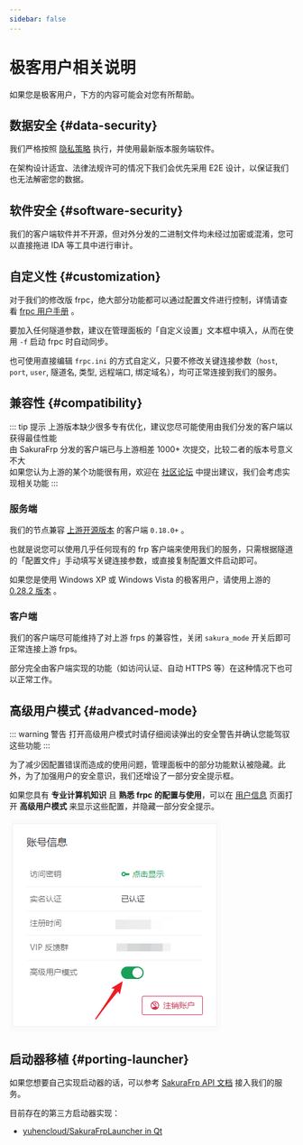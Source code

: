 ```yaml
---
sidebar: false
---
```


# 极客用户相关说明

如果您是极客用户，下方的内容可能会对您有所帮助。

## 数据安全 {#data-security}

我们严格按照 [隐私策略](https://www.natfrp.com/policy/privacy) 执行，并使用最新版本服务端软件。

在架构设计适宜、法律法规许可的情况下我们会优先采用 E2E 设计，以保证我们也无法解密您的数据。

## 软件安全 {#software-security}

我们的客户端软件并不开源，但对外分发的二进制文件均未经过加密或混淆，您可以直接拖进 IDA 等工具中进行审计。

## 自定义性 {#customization}

对于我们的修改版 frpc，绝大部分功能都可以通过配置文件进行控制，详情请查看 [frpc 用户手册](/frpc/manual.md) 。

要加入任何隧道参数，建议在管理面板的「自定义设置」文本框中填入，从而在使用 `-f` 启动 frpc 时自动同步。

也可使用直接编辑 `frpc.ini` 的方式自定义，只要不修改关键连接参数（`host`, `port`, `user`, 隧道名, 类型, 远程端口, 绑定域名），均可正常连接到我们的服务。

## 兼容性 {#compatibility}

::: tip 提示
上游版本缺少很多专有优化，建议您尽可能使用由我们分发的客户端以获得最佳性能  
由 SakuraFrp 分发的客户端已与上游相差 1000+ 次提交，比较二者的版本号意义不大  
如果您认为上游的某个功能很有用，欢迎在 [社区论坛](https://github.com/natfrp/wiki/discussions) 中提出建议，我们会考虑实现相关功能
:::

### 服务端

我们的节点兼容 [上游开源版本](https://github.com/fatedier/frp) 的客户端 `0.18.0+` 。

也就是说您可以使用几乎任何现有的 frp 客户端来使用我们的服务，只需根据隧道的「配置文件」手动填写关键连接参数，或直接复制配置文件启动即可。

如果您是使用 Windows XP 或 Windows Vista 的极客用户，请使用上游的 [0.28.2 版本](https://github.com/fatedier/frp/releases/tag/v0.28.2) 。

### 客户端

我们的客户端尽可能维持了对上游 frps 的兼容性，关闭 `sakura_mode` 开关后即可正常连接上游 frps。

部分完全由客户端实现的功能（如访问认证、自动 HTTPS 等）在这种情况下也可以正常工作。

## 高级用户模式 {#advanced-mode}

::: warning 警告
打开高级用户模式时请仔细阅读弹出的安全警告并确认您能驾驭这些功能
:::

为了减少因配置错误而造成的使用问题，管理面板中的部分功能默认被隐藏。此外，为了加强用户的安全意识，我们还增设了一部分安全提示框。

如果您具有 **专业计算机知识** 且 **熟悉 frpc 的配置与使用**，可以在 [用户信息](https://www.natfrp.com/user/profile) 页面打开 **高级用户模式** 来显示这些配置，并隐藏一部分安全提示。

![](./_images/advanced-mode.png)

## 启动器移植 {#porting-launcher}

如果您想要自己实现启动器的话，可以参考 [SakuraFrp API 文档](https://api.natfrp.com/docs/) 接入我们的服务。

目前存在的第三方启动器实现：

- [yuhencloud/SakuraFrpLauncher in Qt](https://github.com/yuhencloud/SakuraFrpLauncher)
